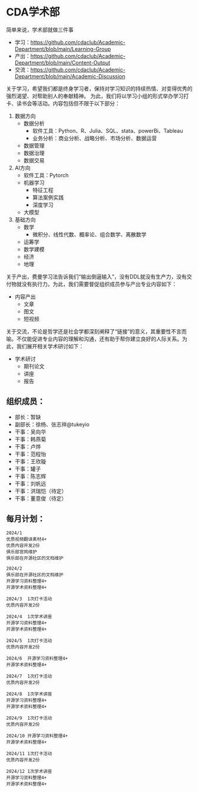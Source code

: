 # CDA学术部

简单来说，学术部就做三件事

- 学习：https://github.com/cdaclub/Academic-Department/blob/main/Learning-Group
- 产出：https://github.com/cdaclub/Academic-Department/blob/main/Content-Output
- 交流：https://github.com/cdaclub/Academic-Department/blob/main/Academic-Discussion

关于学习，希望我们都是终身学习者，保持对学习知识的持续热情、对变得优秀的强烈渴望、对帮助别人的奉献精神。
为此，我们将以学习小组的形式举办学习打卡、读书会等活动。内容包括但不限于以下部分：
1. 数据方向
   - 数据分析
		- 软件工具：Python、R、Julia、SQL、stata、powerBi、Tableau
		- 业务分析：商业分析、战略分析、市场分析、数据运营
	- 数据管理
    - 数据治理
    - 数据交易
2. AI方向
   - 软件工具：Pytorch
   - 机器学习
		- 特征工程
		- 算法案例实践
	 - 深度学习
   - 大模型
3. 基础方向
	- 数学
		- 微积分、线性代数、概率论、组合数学、离散数学
	- 运筹学
	- 数学建模
	- 经济
	- 地理

关于产出，费曼学习法告诉我们“输出倒逼输入”，没有DDL就没有生产力，没有交付物就没有执行力。为此，我们需要督促组织成员参与产出专业内容如下：
- 内容产出
  - 文章
  - 图文
  - 短视频


关于交流，不论是哲学还是社会学都深刻阐释了“链接”的意义，其重要性不言而喻。不仅能促进专业内容的理解和沟通，还有助于帮你建立良好的人际关系。为此，我们展开相关学术研讨如下：

- 学术研讨
	- 期刊论文
	- 讲座
	- 报告

## 组织成员：
- 部长：暂缺
- 副部长：徐杨、张志祥@tukeyio
- 干事：吴向华
- 干事：韩燕菊
- 干事：卢烨
- 干事：范程怡
- 干事：王欣璇
- 干事：罐子
- 干事：陈志辉
- 干事：刘帆远
- 干事：洪瑞恺（待定）
- 干事：董意俊（待定）

## 每月计划：
```
2024/1	
优质视频翻译素材4+
优质内容开发2份
俱乐部官网维护
俱乐部在开源社区的文档维护

2024/2
俱乐部在开源社区的文档维护
开源学习资料整理4+
开源学术资料整理4+

2024/3	1次打卡活动
优质内容开发2份

2024/4	1次学术讲座
开源学习资料整理4+
开源学术资料整理4+

2024/5	1次打卡活动
优质内容开发2份

2024/6	开源学习资料整理4+
开源学术资料整理4+

2024/7	1次打卡活动
优质内容开发2份

2024/8	1次学术讲座
开源学习资料整理4+
开源学术资料整理4+

2024/9	1次打卡活动
优质内容开发2份

2024/10	开源学习资料整理4+
开源学术资料整理4+

2024/11	1次打卡活动
优质内容开发2份

2024/12	1次学术讲座
开源学习资料整理4+
开源学术资料整理4+
```
